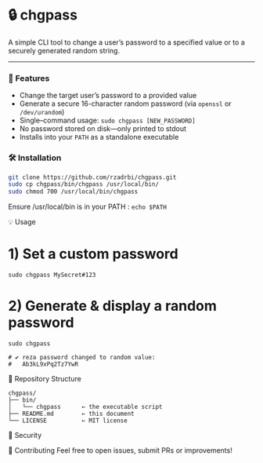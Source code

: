 # 🔒 chgpass

A simple CLI tool to change a user’s password to a specified value or to a securely generated random string.  


---

### 🚀 Features

- Change the target user’s password to a provided value  
- Generate a secure 16-character random password (via `openssl` or `/dev/urandom`)  
- Single–command usage: `sudo chgpass [NEW_PASSWORD]`  
- No password stored on disk—only printed to stdout  
- Installs into your `PATH` as a standalone executable  

### 🛠 Installation

```bash
git clone https://github.com/rzadrbi/chgpass.git
sudo cp chgpass/bin/chgpass /usr/local/bin/
sudo chmod 700 /usr/local/bin/chgpass
```

Ensure /usr/local/bin is in your PATH :
```echo $PATH```

💡 Usage
# 1) Set a custom password
```
sudo chgpass MySecret#123
```

# 2) Generate & display a random password
```
sudo chgpass

# ✔ reza password changed to random value:
#   Ab3kL9xPq2Tz7YwR
```


📁 Repository Structure
```
chgpass/
├── bin/
│   └── chgpass      ← the executable script
├── README.md        ← this document
└── LICENSE          ← MIT license
```
🔐 Security

📣 Contributing
Feel free to open issues, submit PRs or improvements!

